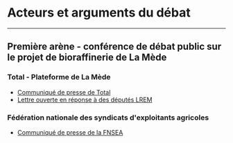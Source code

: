 # Acteurs et arguments du débat
-------------------------------

## Première arène - conférence de débat public sur le projet de bioraffinerie de La Mède

### Total - Plateforme de La Mède
- [Communiqué de presse de Total](https://www.lamede.total.fr/sites/shared/lamede/files/atoms/files/total_sengage_pour_une_diversification_responsable_des_approvisionnements.pdf)
- [Lettre ouverte en réponse à des députés LREM](https://www.lamede.total.fr/sites/shared/lamede/files/atoms/files/lettre_ouverte_de_patrick_pouyanne_aux_deputes_lrem.pdf)

### Fédération nationale des syndicats d'exploitants agricoles
- [Communiqué de presse de la FNSEA](media/fnsealamede.pdf)
